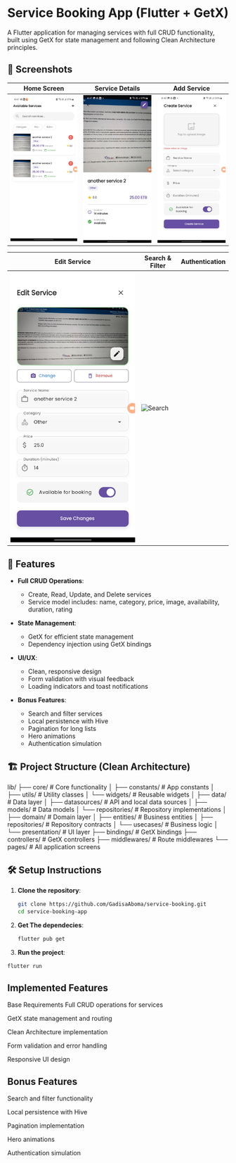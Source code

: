 # Service Booking App (Flutter + GetX)

A Flutter application for managing services with full CRUD functionality, built using GetX for state management and following Clean Architecture principles.

## 📱 Screenshots

| Home Screen                              | Service Details                         | Add Service                              |
| ---------------------------------------- | --------------------------------------- | ---------------------------------------- |
| ![Home Screen](./assets/home_screen.jpg) | ![Details](./assets/service_detail.jpg) | ![Add Service](./assets/add_service.jpg) |

| Edit Service                       | Search & Filter                                   | Authentication |
| ---------------------------------- | ------------------------------------------------- | -------------- |
| ![Edit](./assets/edit_service.jpg) | ![Search](./assets/screenshots/search_filter.png) |

## 🚀 Features

- **Full CRUD Operations**:

  - Create, Read, Update, and Delete services
  - Service model includes: name, category, price, image, availability, duration, rating

- **State Management**:

  - GetX for efficient state management
  - Dependency injection using GetX bindings

- **UI/UX**:

  - Clean, responsive design
  - Form validation with visual feedback
  - Loading indicators and toast notifications

- **Bonus Features**:
  - Search and filter services
  - Local persistence with Hive
  - Pagination for long lists
  - Hero animations
  - Authentication simulation

## 🏗️ Project Structure (Clean Architecture)

lib/
├── core/ # Core functionality
│ ├── constants/ # App constants
│ ├── utils/ # Utility classes
│ └── widgets/ # Reusable widgets
│
├── data/ # Data layer
│ ├── datasources/ # API and local data sources
│ ├── models/ # Data models
│ └── repositories/ # Repository implementations
│
├── domain/ # Domain layer
│ ├── entities/ # Business entities
│ ├── repositories/ # Repository contracts
│ └── usecases/ # Business logic
│
└── presentation/ # UI layer
├── bindings/ # GetX bindings
├── controllers/ # GetX controllers
├── middlewares/ # Route middlewares
└── pages/ # All application screens

## 🛠️ Setup Instructions

1. **Clone the repository**:

   ```bash
   git clone https://github.com/GadisaAboma/service-booking.git
   cd service-booking-app

   ```

2. **Get The dependecies**:

   ```bash
   flutter pub get
   ```

3. **Run the project**:

```bash
flutter run
```

## Implemented Features

Base Requirements
Full CRUD operations for services

GetX state management and routing

Clean Architecture implementation

Form validation and error handling

Responsive UI design

## Bonus Features

Search and filter functionality

Local persistence with Hive

Pagination implementation

Hero animations

Authentication simulation

```

```

```

```
